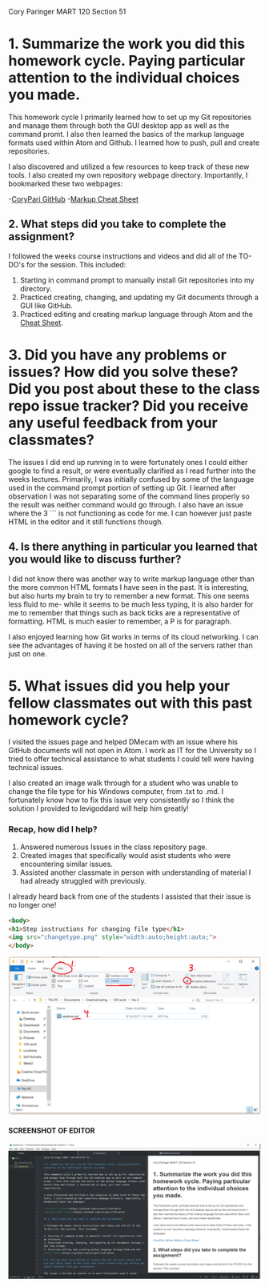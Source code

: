 Cory Paringer MART 120 Section 51

# 1. Summarize the work you did this homework cycle. Paying particular attention to the individual choices you made.

This homework cycle I primarily learned how to set up my Git repositories and manage them through both the GUI desktop app as well as the command promt. I also then learned the basics of the markup language formats used within Atom and Github. I learned how to push, pull and create repositories.

I also discovered and utilized a few resources to keep track of these new tools. I also created my own repository webpage directory. Importantly, I bookmarked these two webpages:

-[CoryPari GitHub](https://github.com/corypari/120-work)
-[Markup Cheat Sheet](https://github.com/corypari/120-work)

## 2. What steps did you take to complete the assignment?

I followed the weeks course instructions and videos and did all of the TO-DO's for the session. This included:

1. Starting in command prompt to manually install Git repositories into my directory.
2. Practiced creating, changing, and updating my Git documents through a GUI like GitHub.
3. Practiced editing and creating markup language through Atom and the [Cheat Sheet](https://github.com/corypari/120-work).

# 3. Did you have any problems or issues? How did you solve these? Did you post about these to the class repo issue tracker? Did you receive any useful feedback from your classmates?

The issues I did end up running in to were fortunately ones I could either google to find a result, or were eventually clarified as I read further into the weeks lectures. Primarily, I was initially confused by some of the language used in the command prompt portion of setting up Git. I learned after observation I was not separating some of the command lines properly so the result was neither command would go through.
I also have an issue where the 3 ``` is not functioning as code for me. I can however just paste HTML in the editor and it still functions though.

## 4. Is there anything in particular you learned that you would like to discuss further?

I did not know there was another way to write markup language other than the more common HTML formats I have seen in the past. It is interesting, but also hurts my brain to try to remember a new format. This one seems less fluid to me- while it seems to be much less typing, it is also harder for me to remember that things such as back ticks are a representative of formatting. HTML is much easier to remember, a P is for paragraph.

I also enjoyed learning how Git works in terms of its cloud networking. I can see the advantages of having it be hosted on all of the servers rather than just on one.

# 5. What issues did you help your fellow classmates out with this past homework cycle?

I visited the issues page and helped DMecam with an issue where his GitHub documents will not open in Atom. I work as IT for the University so I tried to offer technical assistance to what students I could tell were having technical issues.

I also created an image walk through for a student who was unable to change the file type for his Windows computer, from .txt to .md. I fortunately know how to fix this issue very consistently so I think the solution I provided to levigoddard will help him greatly!

### Recap, how did I help?

1. Answered numerous Issues in the class repository page.
2. Created images that specifically would asist students who were encountering similar issues.
3. Assisted another classmate in person with understanding of material I had already struggled with previously.

I already heard back from one of the students I assisted that their issue is no longer one!

```html
<body>
<h1>Step instructions for changing file type</h1>
<img src="changetype.png" style="width:auto;height:auto;">
</body>
```
<img src="changetype.png" style="width:auto;height:auto;">

#### SCREENSHOT OF EDITOR

![Image of my editor](screenshot.png)
